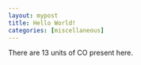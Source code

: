 ```yaml
---
layout: mypost
title: Hello World!
categories: [miscellaneous]
---
```


There are 13 units of CO present here.